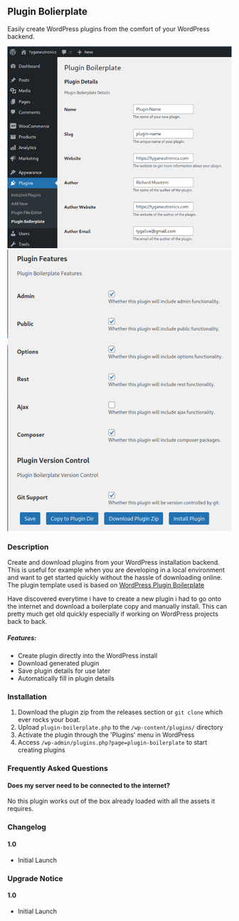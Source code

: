 ## Plugin Bolierplate

Easily create WordPress plugins from the comfort of your WordPress backend.

![WordPress Plugin Boilerplate](assets/Screenshot-1.png)
![WordPress Plugin Boilerplate](assets/Screenshot-2.png)

### Description

Create and download plugins from your WordPress installation backend.
This is useful for example when you are developing in a local environment and want to get started quickly without the hassle of downloading online.
The plugin template used is based on [WordPress Plugin Boilerplate](https://github.com/devinvinson/WordPress-Plugin-Boilerplate/)

Have discovered everytime i have to create a new plugin i had to go onto the internet and download a boilerplate copy and manually install. This can pretty much get old quickly especially if working on WordPress projects back to back.

##### Features:

* Create plugin directly into the WordPress install
* Download generated plugin
* Save plugin details for use later
* Automatically fill in plugin details

### Installation

1. Download the plugin zip from the releases section or `git clone` which ever rocks your boat.
2. Upload `plugin-boilerplate.php` to the `/wp-content/plugins/` directory
3. Activate the plugin through the 'Plugins' menu in WordPress
4. Access `/wp-admin/plugins.php?page=plugin-boilerplate` to start creating plugins

### Frequently Asked Questions

#### Does my server need to be connected to the internet?

No this plugin works out of the box already loaded with all the assets it requires.

### Changelog

#### 1.0
* Initial Launch

### Upgrade Notice

#### 1.0
* Initial Launch

